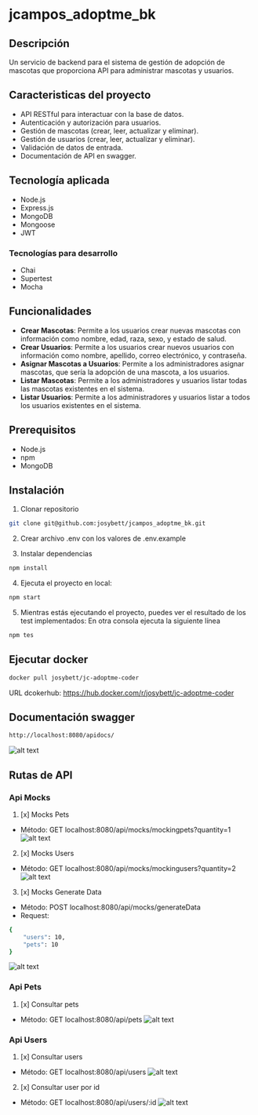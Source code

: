 # jcampos_adoptme_bk
## Descripción
Un servicio de backend para el sistema de gestión de adopción de mascotas que proporciona API para administrar mascotas y usuarios.

## Caracteristicas del proyecto
- API RESTful para interactuar con la base de datos.
- Autenticación y autorización para usuarios.
- Gestión de mascotas (crear, leer, actualizar y eliminar).
- Gestión de usuarios (crear, leer, actualizar y eliminar).
- Validación de datos de entrada.
- Documentación de API en swagger.

## Tecnología aplicada
- Node.js
- Express.js
- MongoDB
- Mongoose
- JWT

### Tecnologías para desarrollo
- Chai
- Supertest
- Mocha

## Funcionalidades
- **Crear Mascotas**: Permite a los usuarios crear nuevas mascotas con información como nombre,
edad, raza, sexo, y estado de salud.
- **Crear Usuarios**: Permite a los usuarios crear nuevos usuarios con información como nombre,
apellido, correo electrónico, y contraseña.
- **Asignar Mascotas a Usuarios**: Permite a los administradores asignar mascotas, que sería la adopción
de una mascota, a los usuarios.
- **Listar Mascotas**: Permite a los administradores y usuarios listar todas las mascotas
existentes en el sistema.
- **Listar Usuarios**: Permite a los administradores y usuarios listar a todos los usuarios
existentes en el sistema.

## Prerequisitos
- Node.js
- npm
- MongoDB

## Instalación
1. Clonar repositorio
```sh
git clone git@github.com:josybett/jcampos_adoptme_bk.git
```

2. Crear archivo .env con los valores de .env.example

3. Instalar dependencias
```sh
npm install
```

4. Ejecuta el proyecto en local:
```sh
npm start
```

5. Mientras estás ejecutando el proyecto, puedes ver el resultado de los test implementados:
En otra consola ejecuta la siguiente línea
```sh
npm tes
```

## Ejecutar docker
```sh
docker pull josybett/jc-adoptme-coder
```
URL dcokerhub: https://hub.docker.com/r/josybett/jc-adoptme-coder

## Documentación swagger
```sh
http://localhost:8080/apidocs/
```
![alt text](src/images/readme/image-swagger.png)

## Rutas de API
### Api Mocks
1. [x] Mocks Pets
- Método: GET
localhost:8080/api/mocks/mockingpets?quantity=1
![alt text](src/images/readme/image.png)

2. [x] Mocks Users
- Método: GET
localhost:8080/api/mocks/mockingusers?quantity=2
![alt text](src/images/readme/image-mocks-user.png)

3. [x] Mocks Generate Data
- Método: POST
localhost:8080/api/mocks/generateData
- Request:
```sh
{
    "users": 10,
    "pets": 10
}
```
![alt text](src/images/readme/image-generatedata.png)


### Api Pets
1. [x] Consultar pets
- Método: GET
localhost:8080/api/pets
![alt text](src/images/readme/image-getpets.png)


### Api Users
1. [x] Consultar users
- Método: GET
localhost:8080/api/users
![alt text](src/images/readme/image-getuser.png)

2. [x] Consultar user por id
- Método: GET
localhost:8080/api/users/:id
![alt text](src/images/readme/image-getuserbyid.png)


